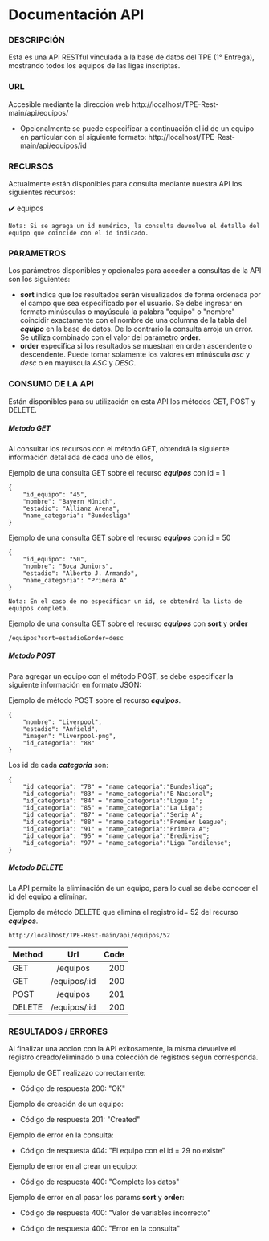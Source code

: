 # Documentación API

###  DESCRIPCIÓN
Esta es una API RESTful vinculada a la base de datos del TPE (1° Entrega), mostrando todos los equipos de las ligas inscriptas.

###  URL
Accesible mediante la dirección web http://localhost/TPE-Rest-main/api/equipos/

- Opcionalmente se puede especificar a continuación el id de un equipo en particular con el siguiente formato:
http://localhost/TPE-Rest-main/api/equipos/id

###  RECURSOS
Actualmente están disponibles para consulta mediante nuestra API los siguientes recursos:

:heavy_check_mark: equipos

```
Nota: Si se agrega un id numérico, la consulta devuelve el detalle del equipo que coincide con el id indicado.

```
###  PARAMETROS
Los parámetros disponibles y opcionales para acceder a consultas de la API son los siguientes:

- **sort** indica que los resultados serán visualizados de forma ordenada por el campo que sea especificado por el usuario. Se debe ingresar en formato minúsculas o mayúscula la palabra "equipo" o "nombre" coincidir exactamente con el nombre de una columna de la tabla del ***equipo*** en la base de datos. De lo contrario la consulta arroja un error.
Se utiliza combinado con el valor del parámetro **order**.
- **order** especifica si los resultados se muestran en orden ascendente o descendente. Puede tomar solamente los valores en minúscula *asc* y *desc* o en mayúscula *ASC* y *DESC*.

###  CONSUMO DE LA API
Están disponibles para su utilización en esta API los métodos GET, POST y DELETE. 

##### Metodo GET

Al consultar los recursos con el método GET, obtendrá la siguiente información detallada de cada uno de ellos, 

Ejemplo de una consulta GET sobre el recurso ***equipos*** con id = 1
```
{
    "id_equipo": "45",
    "nombre": "Bayern Múnich",
    "estadio": "Allianz Arena",
    "name_categoria": "Bundesliga"
}
```

Ejemplo de una consulta GET sobre el recurso ***equipos*** con id = 50

```
{
    "id_equipo": "50",
    "nombre": "Boca Juniors",
    "estadio": "Alberto J. Armando",
    "name_categoria": "Primera A"
}
```
```
Nota: En el caso de no especificar un id, se obtendrá la lista de equipos completa.

```
Ejemplo de una consulta GET sobre el recurso ***equipos*** con **sort** y **order**

```
/equipos?sort=estadio&order=desc

```


##### Metodo POST

Para agregar un equipo con el método POST, se debe especificar la siguiente información en formato JSON:

Ejemplo de método POST sobre el recurso ***equipos***.

```
{
    "nombre": "Liverpool",
    "estadio": "Anfield",
    "imagen": "liverpool-png",
    "id_categoria": "88"
}
```

Los id de cada ***categoria*** son:

```
{
    "id_categoria": "78" = "name_categoria":"Bundesliga";
    "id_categoria": "83" = "name_categoria":"B Nacional";
    "id_categoria": "84" = "name_categoria":"Ligue 1";
    "id_categoria": "85" = "name_categoria":"La Liga";
    "id_categoria": "87" = "name_categoria":"Serie A";
    "id_categoria": "88" = "name_categoria":"Premier League";
    "id_categoria": "91" = "name_categoria":"Primera A";
    "id_categoria": "95" = "name_categoria":"Eredivise";
    "id_categoria": "97" = "name_categoria":"Liga Tandilense";
}
```
##### Metodo DELETE

La API permite la eliminación de un equipo, para lo cual se debe conocer el id del equipo a eliminar.

Ejemplo de método DELETE que elimina el registro id= 52 del recurso ***equipos***.

```
http://localhost/TPE-Rest-main/api/equipos/52
```

| Method | Url | Code |
| :---         |     :---:      |          ---: |
| GET  | /equipos    | 200   |
| GET    | /equipos/:id      | 200     |
| POST    | /equipos     | 201     |
| DELETE    | /equipos/:id     | 200     |

###  RESULTADOS / ERRORES

Al finalizar una accion con la API exitosamente, la misma devuelve el registro creado/eliminado o una colección de registros según corresponda.

Ejemplo de GET realizazo correctamente:

- Código de respuesta 200: "OK"

Ejemplo de creación de un equipo:

- Código de respuesta 201: "Created"

Ejemplo de error en la consulta:

- Código de respuesta 404: "El equipo con el id = 29 no existe"

Ejemplo de error en al crear un equipo:

- Código de respuesta 400: "Complete los datos"

Ejemplo de error en al pasar los params **sort** y **order**:

- Código de respuesta 400: "Valor de variables incorrecto"

- Código de respuesta 400: "Error en la consulta"